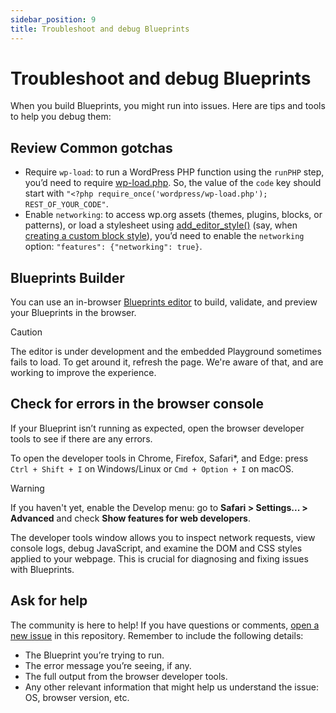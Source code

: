 ```yaml
---
sidebar_position: 9
title: Troubleshoot and debug Blueprints
---
```


# Troubleshoot and debug Blueprints

When you build Blueprints, you might run into issues. Here are tips and tools to help you debug them:

## Review Common gotchas

- Require `wp-load`: to run a WordPress PHP function using the `runPHP` step, you’d need to require [wp-load.php](https://github.com/WordPress/WordPress/blob/master/wp-load.php). So, the value of the `code` key should start with `"<?php require_once('wordpress/wp-load.php'); REST_OF_YOUR_CODE"`.
- Enable `networking`: to access wp.org assets (themes, plugins, blocks, or patterns), or load a stylesheet using [add_editor_style()](https://developer.wordpress.org/reference/functions/add_editor_style/) (say, when [creating a custom block style](https://developer.wordpress.org/news/2023/02/creating-custom-block-styles-in-wordpress-themes)), you’d need to enable the `networking` option: `"features": {"networking": true}`.

## Blueprints Builder

You can use an in-browser [Blueprints editor](https://playground.wordpress.net/builder/builder.html) to build, validate, and preview your Blueprints in the browser. 

> [!CAUTION]
> The editor is under development and the embedded Playground sometimes fails to load. To get around it, refresh the page. We're aware of that, and are working to improve the experience.

## Check for errors in the browser console

If your Blueprint isn’t running as expected, open the browser developer tools to see if there are any errors. 

To open the developer tools in Chrome, Firefox, Safari*, and Edge: press `Ctrl + Shift + I` on Windows/Linux or `Cmd + Option + I` on macOS.

> [!WARNING]
> If you haven't yet, enable the Develop menu: go to **Safari > Settings... > Advanced** and check **Show features for web developers**.

The developer tools window allows you to inspect network requests, view console logs, debug JavaScript, and examine the DOM and CSS styles applied to your webpage. This is crucial for diagnosing and fixing issues with Blueprints.

## Ask for help

The community is here to help! If you have questions or comments, [open a new issue](https://github.com/adamziel/blueprints/issues) in this repository. Remember to include the following details:

- The Blueprint you’re trying to run.
- The error message you’re seeing, if any.
- The full output from the browser developer tools.
- Any other relevant information that might help us understand the issue: OS, browser version, etc.
